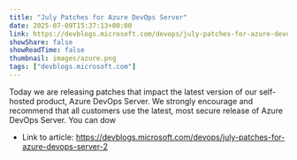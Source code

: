 ```yaml
---
title: "July Patches for Azure DevOps Server"
date: 2025-07-09T15:37:13+00:00
link: https://devblogs.microsoft.com/devops/july-patches-for-azure-devops-server-2
showShare: false
showReadTime: false
thumbnail: images/azure.png
tags: ["devblogs.microsoft.com"]
---
```

Today we are releasing patches that impact the latest version of our self-hosted product, Azure DevOps Server. We strongly encourage and recommend that all customers use the latest, most secure release of Azure DevOps Server. You can dow

- Link to article: https://devblogs.microsoft.com/devops/july-patches-for-azure-devops-server-2